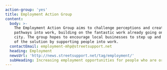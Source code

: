 ```yaml
---
action-group: 'yes'
title: Employment Action Group
content:
  body: >-
    The Employment Action Group aims to challenge perceptions and create new
    pathways into work, building on the fantastic work already going on in the
    city. The group hopes to encourage local businesses to step up and be a part
    of the solution by supporting people into work.
  contactEmail: employment-mhp@streetsupport.net
  heading: Employment
  newsUrl: 'http://news.streetsupport.net/tag/employment/'
  subHeading: Increasing employment opportunities for people who are or have been homeless
---
```


